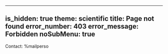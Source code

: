 -----
is_hidden: true
theme: scientific
title: Page not found
error_number: 403
error_message: Forbidden
noSubMenu: true
-----
Contact: %mailperso
